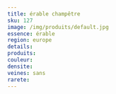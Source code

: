 ```yaml
---
title: érable champêtre  
sku: 127
image: /img/produits/default.jpg
essence: érable
region: europe
details: 
produits:
couleur: 
densite: 
veines: sans
rarete: 
---
```

